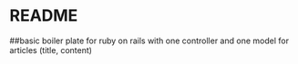 # README

##basic boiler plate for ruby on rails with one controller and one model for articles (title,  content)